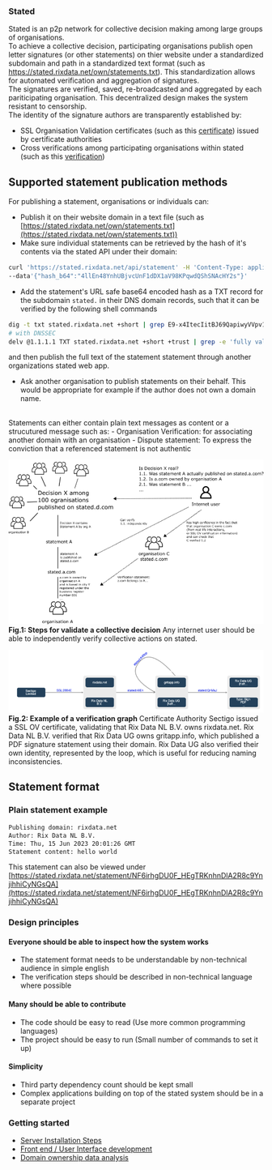 ### Stated
Stated is an p2p network for collective decision making among large groups of organisations.<br />
To achieve a collective decision, participating organisations publish open letter signatures (or other statements) on thier website under a standardized subdomain and path in a standardized text format (such as https://stated.rixdata.net/own/statements.txt). This standardization allows for automated verification and aggregation of signatures.<br/>
The signatures are verified, saved, re-broadcasted and aggregated by each pariticipating organisation. This decentralized design makes the system resistant to censorship.<br/>
The identity of the signature authors are transparently established by:
 - SSL Organisation Validation certificates (such as this [certificate](https://crt.sh/?sha256=2884EC1DE425003B57CFECF80CEE32865E6C9351B57F816F5FA7CC43FE5FA99D)) issued by certificate authorities
 - Cross verifications among participating organisations within stated (such as this [verification](https://stated.rixdata.net/statement/4llEn48YnhUBjvcUnF1dDX1aV98KPqwdQShSNAcHY2s))

## Supported statement publication methods

For publishing a statement, organisations or individuals can:
- Publish it on their website domain in a text file (such as [https://stated.rixdata.net/own/statements.txt](https://stated.rixdata.net/own/statements.txt))
- Make sure individual statements can be retrieved by the hash of it's contents via the stated API under their domain:
```bash
curl 'https://stated.rixdata.net/api/statement' -H 'Content-Type: application/json' \
--data'{"hash_b64":"4llEn48YnhUBjvcUnF1dDX1aV98KPqwdQShSNAcHY2s"}'
```
- Add the statement's URL safe base64 encoded hash as a TXT record for the subdomain  `stated.` in their DNS domain records, such that it can be verified by the following shell commands
```bash
dig -t txt stated.rixdata.net +short | grep E9-x4ItecIitBJ69QapiwyVVpv1tK0sWMVuIuzc5uus
# with DNSSEC
delv @1.1.1.1 TXT stated.rixdata.net +short +trust | grep -e 'fully validated' -e 'E9-x4ItecIitBJ69QapiwyVVpv1tK0sWMVuIuzc5uus'
```
and then publish the full text of the statement statement through another organizations stated web app.
- Ask another organisation to publish statements on their behalf. This would be appropriate for example if the author does not own a domain name.
<br/>
Statements can either contain plain text messages as content or a strucutured message such as:
- Organisation Verification: for associating another domain with an organisation
- Dispute statement: To express the conviction that a referenced statement is not authentic

![visualisatiuon](https://github.com/c-riq/stated/blob/master/documents/diagram.png?raw=true)
<b>Fig.1: Steps for validate a collective decision</b> Any internet user should be able to independently verify collective actions on stated.
<br />

![visualisatiuon](https://github.com/c-riq/stated/blob/master/documents/example_verification_graph.png?raw=true)<br />
<b>Fig.2: Example of a verification graph</b> Certificate Authority Sectigo issued a SSL OV certificate, validating that Rix Data NL B.V. owns rixdata.net. Rix Data NL B.V. verified that Rix Data UG owns gritapp.info, which published a PDF signature statement using their domain.  Rix Data UG also verified their own identity, represented by the loop, which is useful for reducing naming inconsistencies.


## Statement format
### Plain statement example
```
Publishing domain: rixdata.net
Author: Rix Data NL B.V.
Time: Thu, 15 Jun 2023 20:01:26 GMT
Statement content: hello world
```
This statement can also be viewed under [https://stated.rixdata.net/statement/NF6irhgDU0F_HEgTRKnhnDlA2R8c9YnjihhiCyNGsQA](https://stated.rixdata.net/statement/NF6irhgDU0F_HEgTRKnhnDlA2R8c9YnjihhiCyNGsQA)

### Design principles
#### Everyone should be able to inspect how the system works
- The statement format needs to be understandable by non-technical audience in simple english
- The verification steps should be described in non-technical language where possible
#### Many should be able to contribute
- The code should be easy to read (Use more common programming languages)
- The project should be easy to run (Small number of commands to set it up)
#### Simplicity
- Third party dependency count should be kept small
- Complex applications building on top of the stated system should be in a separate project

### Getting started
- [Server Installation Steps](https://github.com/c-riq/stated/blob/master/backend/README.md)
- [Front end / User Interface development](https://github.com/c-riq/stated/blob/master/frontend/README.md)
- [Domain ownership data analysis](https://github.com/c-riq/stated/blob/master/analysis/README.md)
